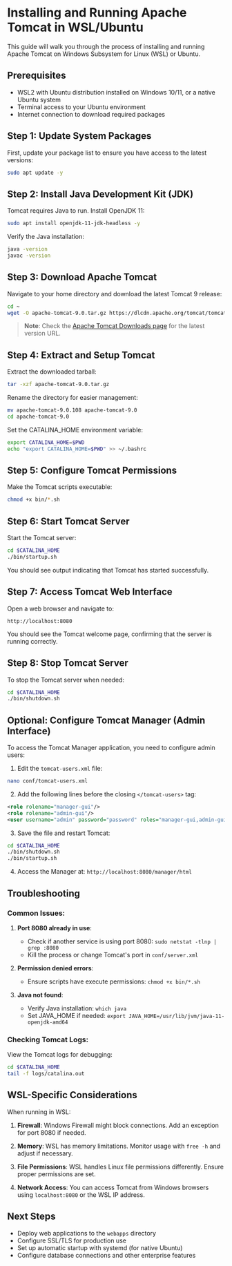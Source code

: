 # Installing and Running Apache Tomcat in WSL/Ubuntu

This guide will walk you through the process of installing and running Apache Tomcat on Windows Subsystem for Linux (WSL) or Ubuntu.

## Prerequisites

- WSL2 with Ubuntu distribution installed on Windows 10/11, or a native Ubuntu system
- Terminal access to your Ubuntu environment
- Internet connection to download required packages

## Step 1: Update System Packages

First, update your package list to ensure you have access to the latest versions:

```bash
sudo apt update -y
```

## Step 2: Install Java Development Kit (JDK)

Tomcat requires Java to run. Install OpenJDK 11:

```bash
sudo apt install openjdk-11-jdk-headless -y
```

Verify the Java installation:

```bash
java -version
javac -version
```

## Step 3: Download Apache Tomcat

Navigate to your home directory and download the latest Tomcat 9 release:

```bash
cd ~
wget -O apache-tomcat-9.0.tar.gz https://dlcdn.apache.org/tomcat/tomcat-9/v9.0.108/bin/apache-tomcat-9.0.108.tar.gz
```

> **Note**: Check the [Apache Tomcat Downloads page](https://tomcat.apache.org/download-90.cgi) for the latest version URL.

## Step 4: Extract and Setup Tomcat

Extract the downloaded tarball:

```bash
tar -xzf apache-tomcat-9.0.tar.gz
```

Rename the directory for easier management:

```bash
mv apache-tomcat-9.0.108 apache-tomcat-9.0
cd apache-tomcat-9.0
```

Set the CATALINA_HOME environment variable:

```bash
export CATALINA_HOME=$PWD
echo "export CATALINA_HOME=$PWD" >> ~/.bashrc
```

## Step 5: Configure Tomcat Permissions

Make the Tomcat scripts executable:

```bash
chmod +x bin/*.sh
```

## Step 6: Start Tomcat Server

Start the Tomcat server:

```bash
cd $CATALINA_HOME
./bin/startup.sh
```

You should see output indicating that Tomcat has started successfully.

## Step 7: Access Tomcat Web Interface

Open a web browser and navigate to:

```
http://localhost:8080
```

You should see the Tomcat welcome page, confirming that the server is running correctly.

## Step 8: Stop Tomcat Server

To stop the Tomcat server when needed:

```bash
cd $CATALINA_HOME
./bin/shutdown.sh
```

## Optional: Configure Tomcat Manager (Admin Interface)

To access the Tomcat Manager application, you need to configure admin users:

1. Edit the `tomcat-users.xml` file:

```bash
nano conf/tomcat-users.xml
```

2. Add the following lines before the closing `</tomcat-users>` tag:

```xml
<role rolename="manager-gui"/>
<role rolename="admin-gui"/>
<user username="admin" password="password" roles="manager-gui,admin-gui"/>
```

3. Save the file and restart Tomcat:

```bash
cd $CATALINA_HOME
./bin/shutdown.sh
./bin/startup.sh
```

4. Access the Manager at: `http://localhost:8080/manager/html`

## Troubleshooting

### Common Issues:

1. **Port 8080 already in use**: 
   - Check if another service is using port 8080: `sudo netstat -tlnp | grep :8080`
   - Kill the process or change Tomcat's port in `conf/server.xml`

2. **Permission denied errors**:
   - Ensure scripts have execute permissions: `chmod +x bin/*.sh`

3. **Java not found**:
   - Verify Java installation: `which java`
   - Set JAVA_HOME if needed: `export JAVA_HOME=/usr/lib/jvm/java-11-openjdk-amd64`

### Checking Tomcat Logs:

View the Tomcat logs for debugging:

```bash
cd $CATALINA_HOME
tail -f logs/catalina.out
```

## WSL-Specific Considerations

When running in WSL:

1. **Firewall**: Windows Firewall might block connections. Add an exception for port 8080 if needed.

2. **Memory**: WSL has memory limitations. Monitor usage with `free -h` and adjust if necessary.

3. **File Permissions**: WSL handles Linux file permissions differently. Ensure proper permissions are set.

4. **Network Access**: You can access Tomcat from Windows browsers using `localhost:8080` or the WSL IP address.

## Next Steps

- Deploy web applications to the `webapps` directory
- Configure SSL/TLS for production use
- Set up automatic startup with systemd (for native Ubuntu)
- Configure database connections and other enterprise features

